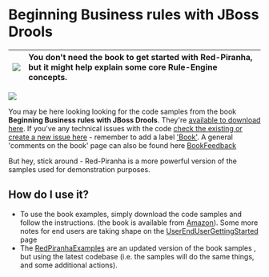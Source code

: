 # Beginning Business rules with JBoss Drools #
 

| <img src='http://icons.iconarchive.com/icons/mart/glaze/48/man-icon.png' /> | You don't need the book to get started with Red-Piranha, but it might help explain some core Rule-Engine concepts. |
|:----------------------------------------------------------------------------|:-------------------------------------------------------------------------------------------------------------------|

[![](http://rcm-images.amazon.com/images/I/511yB7Fl-SL._SL110_.jpg)](http://www.amazon.co.uk/dp/1847196063?tag=firstparnet-21&camp=1406&creative=6394&linkCode=as1&creativeASIN=1847196063&adid=0559JR8EAMSMXZ5S3ZWC&)

You may be here looking looking for the code samples from the book **Beginning Business rules with JBoss Drools**. They're [available to download here](http://code.google.com/p/red-piranha/downloads/list?can=2&q=label%3Adroolsbook&colspec=Filename+Summary+Uploaded+ReleaseDate+Size+DownloadCount). If you've any technical issues with the code [check the existing or create a new issue here](http://code.google.com/p/red-piranha/issues/list?can=1&q=&colspec=ID+Type+Status+Priority+Milestone+Owner+Summary&cells=tiles) - remember to add a label ['Book'](http://code.google.com/p/red-piranha/issues/list?can=2&q=book&colspec=ID+Type+Status+Priority+Milestone+Owner+Labels+Summary&x=priority&y=owner&cells=tiles). A general 'comments on the book' page can also be found here [BookFeedback](BookFeedback.md)

But hey, stick around - Red-Piranha is a more powerful version of the samples used for demonstration purposes.


## How do I use it? ##
  * To use the book examples, simply download the code samples and follow the instructions. (the book is available from [Amazon](http://www.amazon.co.uk/dp/1847196063?tag=firstparnet-21&camp=1406&creative=6394&linkCode=as1&creativeASIN=1847196063&adid=0559JR8EAMSMXZ5S3ZWC&)). Some more notes for end users are taking shape on the [UserEndUserGettingStarted](UserEndUserGettingStarted.md) page
  * The [RedPiranhaExamples](RedPiranhaExamples.md) are an updated version of the book samples , but using the latest codebase (i.e. the samples will do the same things, and some additional actions).






<br /><br /><br /><br /><br /><br /><br /><br /><br /><br /><br /><br /><br /><br /><br />